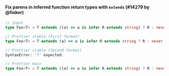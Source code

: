 #### Fix parens in inferred function return types with `extends` (#14279 by @fisker)

<!-- prettier-ignore -->
```ts
// Input
type Foo<T> = T extends ((a) => a is infer R extends string) ? R : never;

// Prettier stable (First format)
type Foo<T> = T extends (a) => a is infer R extends string ? R : never;

// Prettier stable (Second format)
SyntaxError: '?' expected. 

// Prettier main
type Foo<T> = T extends ((a) => a is infer R extends string) ? R : never;
```
